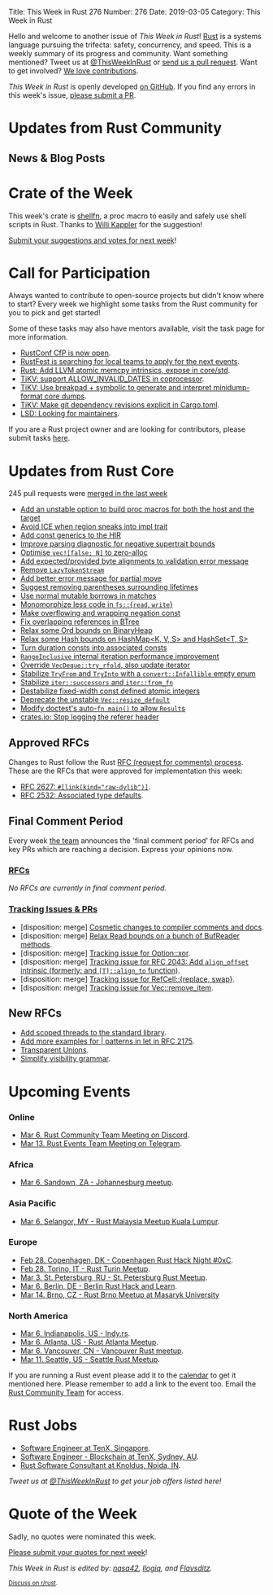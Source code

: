 Title: This Week in Rust 276
Number: 276
Date: 2019-03-05
Category: This Week in Rust

Hello and welcome to another issue of *This Week in Rust*!
[Rust](http://rust-lang.org) is a systems language pursuing the trifecta: safety, concurrency, and speed.
This is a weekly summary of its progress and community.
Want something mentioned? Tweet us at [@ThisWeekInRust](https://twitter.com/ThisWeekInRust) or [send us a pull request](https://github.com/cmr/this-week-in-rust).
Want to get involved? [We love contributions](https://github.com/rust-lang/rust/blob/master/CONTRIBUTING.md).

*This Week in Rust* is openly developed [on GitHub](https://github.com/cmr/this-week-in-rust).
If you find any errors in this week's issue, [please submit a PR](https://github.com/cmr/this-week-in-rust/pulls).

# Updates from Rust Community

## News & Blog Posts

# Crate of the Week

This week's crate is [shellfn](https://crates.io/crates/shellfn), a proc macro to easily and safely use shell scripts in Rust. Thanks to [Willi Kappler](https://users.rust-lang.org/t/crate-of-the-week/2704/490) for the suggestion!

[Submit your suggestions and votes for next week][submit_crate]!

[submit_crate]: https://users.rust-lang.org/t/crate-of-the-week/2704

# Call for Participation

Always wanted to contribute to open-source projects but didn't know where to start?
Every week we highlight some tasks from the Rust community for you to pick and get started!

Some of these tasks may also have mentors available, visit the task page for more information.

* [RustConf CfP is now open](https://cfp.rustconf.com/events/rustconf-2019).
* [RustFest is searching for local teams to apply for the next events](https://blog.rustfest.eu/call-for-teams).
* [Rust: Add LLVM atomic memcpy intrinsics, expose in core/std](https://github.com/rust-lang/rust/issues/58599).
* [TiKV: support ALLOW_INVALID_DATES in coprocessor](https://github.com/tikv/tikv/issues/4100).
* [TiKV: Use breakpad + symbolic to generate and interpret minidump-format core dumps](https://github.com/tikv/tikv/issues/4202).
* [TiKV: Make git dependency revisions explicit in Cargo.toml](https://github.com/tikv/tikv/issues/4283).
* [LSD: Looking for maintainers](https://github.com/Peltoche/lsd/issues/131).

If you are a Rust project owner and are looking for contributors, please submit tasks [here][guidelines].

[guidelines]: https://users.rust-lang.org/t/twir-call-for-participation/4821

# Updates from Rust Core

245 pull requests were [merged in the last week][merged]

[merged]: https://github.com/search?q=is%3Apr+org%3Arust-lang+is%3Amerged+merged%3A2019-02-18..2019-02-25

* [Add an unstable option to build proc macros for both the host and the target](https://github.com/rust-lang/cargo/pull/6547)
* [Avoid ICE when region sneaks into impl trait](https://github.com/rust-lang/rust/pull/58649)
* [Add const generics to the HIR](https://github.com/rust-lang/rust/pull/58503)
* [Improve parsing diagnostic for negative supertrait bounds](https://github.com/rust-lang/rust/pull/57364)
* [Optimise `vec![false; N]` to zero-alloc](https://github.com/rust-lang/rust/pull/58628)
* [Add expected/provided byte alignments to validation error message](https://github.com/rust-lang/rust/pull/58658)
* [Remove `LazyTokenStream`](https://github.com/rust-lang/rust/pull/58476)
* [Add better error message for partial move](https://github.com/rust-lang/rust/pull/58199)
* [Suggest removing parentheses surrounding lifetimes](https://github.com/rust-lang/rust/pull/58198)
* [Use normal mutable borrows in matches](https://github.com/rust-lang/rust/pull/57609)
* [Monomorphize less code in `fs::`{`read`, `write`}](https://github.com/rust-lang/rust/pull/58530)
* [Make overflowing and wrapping negation const](https://github.com/rust-lang/rust/pull/58044)
* [Fix overlapping references in BTree](https://github.com/rust-lang/rust/pull/58431)
* [Relax some Ord bounds on BinaryHeap<T>](https://github.com/rust-lang/rust/pull/58421)
* [Relax some Hash bounds on HashMap<K, V, S> and HashSet<T, S>](https://github.com/rust-lang/rust/pull/58370)
* [Turn duration consts into associated consts](https://github.com/rust-lang/rust/pull/58595)
* [`RangeInclusive` internal iteration performance improvement](https://github.com/rust-lang/rust/pull/58122)
* [Override `VecDeque::try_rfold`, also update iterator](https://github.com/rust-lang/rust/pull/58064)
* [Stabilize `TryFrom` and `TryInto` with a `convert::Infallible` empty enum](https://github.com/rust-lang/rust/pull/58302)
* [Stabilize `iter::successors` and `iter::from_fn`](https://github.com/rust-lang/rust/pull/58576)
* [Destabilize fixed-width const defined atomic integers](https://github.com/rust-lang/rust/pull/58616)
* [Deprecate the unstable `Vec::resize_default`](https://github.com/rust-lang/rust/pull/57656)
* [Modify doctest's auto-`fn main()` to allow `Result`s](https://github.com/rust-lang/rust/pull/56470)
* [crates.io: Stop logging the referer header](https://github.com/rust-lang/crates.io/pull/1636)

## Approved RFCs

Changes to Rust follow the Rust [RFC (request for comments)
process](https://github.com/rust-lang/rfcs#rust-rfcs). These
are the RFCs that were approved for implementation this week:

* [RFC 2627: `#[link(kind="raw-dylib")]`](https://github.com/rust-lang/rfcs/pull/2627).
* [RFC 2532: Associated type defaults](https://github.com/rust-lang/rfcs/pull/2532).

## Final Comment Period

Every week [the team](https://www.rust-lang.org/team.html) announces the
'final comment period' for RFCs and key PRs which are reaching a
decision. Express your opinions now.

### [RFCs](https://github.com/rust-lang/rfcs/labels/final-comment-period)

*No RFCs are currently in final comment period.*


### [Tracking Issues & PRs](https://github.com/rust-lang/rust/labels/final-comment-period)

* [disposition: merge] [Cosmetic changes to compiler comments and docs](https://github.com/rust-lang/rust/issues/58619).
* [disposition: merge] [Relax Read bounds on a bunch of BufReader<R> methods](https://github.com/rust-lang/rust/pull/58423).
* [disposition: merge] [Tracking issue for Option::xor](https://github.com/rust-lang/rust/issues/50512).
* [disposition: merge] [Tracking issue for RFC 2043: Add `align_offset` intrinsic (formerly: and `[T]::align_to` function)](https://github.com/rust-lang/rust/issues/44488).
* [disposition: merge] [Tracking issue for RefCell::{replace, swap}](https://github.com/rust-lang/rust/issues/43570).
* [disposition: merge] [Tracking issue for Vec::remove_item](https://github.com/rust-lang/rust/issues/40062).

## New RFCs

* [Add scoped threads to the standard library](https://github.com/rust-lang/rfcs/pull/2647).
* [Add more examples for | patterns in let in RFC 2175](https://github.com/rust-lang/rfcs/pull/2646).
* [Transparent Unions](https://github.com/rust-lang/rfcs/pull/2645).
* [Simplify visibility grammar](https://github.com/rust-lang/rfcs/pull/2640).

# Upcoming Events

### Online

* [Mar  6. Rust Community Team Meeting on Discord](https://discordapp.com/channels/442252698964721669/443773747350994945).
* [Mar 13. Rust Events Team Meeting on Telegram](https://t.me/joinchat/EkKINhHCgZ9llzvPidOssA).

### Africa

* [Mar  6. Sandown, ZA - Johannesburg meetup](https://www.meetup.com/Johannesburg-Rust-Meetup/events/qbhxmqyzfbjb/).

### Asia Pacific

* [Mar  6. Selangor, MY - Rust Malaysia Meetup Kuala Lumpur](https://www.facebook.com/events/1128655260646848/).

### Europe

* [Feb 28. Copenhagen, DK - Copenhagen Rust Hack Night #0xC](https://cph.rs/).
* [Feb 28. Torino, IT - Rust Turin Meetup](https://www.meetup.com/Mozilla-Torino/events/258586428).
* [Mar  3. St. Petersburg, RU - St. Petersburg Rust Meetup](https://www.meetup.com/spbrust/events/whmxrqyzfbfb).
* [Mar  6. Berlin, DE - Berlin Rust Hack and Learn](https://www.meetup.com/opentechschool-berlin/events/rjgkhqyzfbjb/).
* [Mar 14. Brno, CZ - Rust Brno Meetup at Masaryk University](https://rust-brno.github.io/)

### North America

* [Mar  6. Indianapolis, US - Indy.rs](https://www.meetup.com/indyrs/events/mffbtpyzfbjb/).
* [Mar  6. Atlanta, US - Rust Atlanta Meetup](https://www.meetup.com/Rust-ATL/events/cbcmbqyzfbjb/).
* [Mar  6. Vancouver, CN - Vancouver Rust meetup](https://www.meetup.com/Vancouver-Rust/events/hkllqqyzfbjb/).
* [Mar 11. Seattle, US - Seattle Rust Meetup](https://www.meetup.com/Seattle-Rust-Meetup/events/nzfspqyzfbpb/).

If you are running a Rust event please add it to the [calendar] to get
it mentioned here. Please remember to add a link to the event too.
Email the [Rust Community Team][community] for access.

[calendar]: https://www.google.com/calendar/embed?src=apd9vmbc22egenmtu5l6c5jbfc%40group.calendar.google.com
[community]: mailto:community-team@rust-lang.org

# Rust Jobs

* [Software Engineer at TenX, Singapore](https://tenx.workable.com/jobs/689264).
* [Software Engineer - Blockchain at TenX, Sydney, AU](https://tenx.workable.com/jobs/689268).
* [Rust Software Consultant at Knoldus, Noida, IN](https://www.knoldus.com/careers/rust-software-consultant.knol).

*Tweet us at [@ThisWeekInRust](https://twitter.com/ThisWeekInRust) to get your job offers listed here!*

# Quote of the Week

Sadly, no quotes were nominated this week.

[Please submit your quotes for next week](http://users.rust-lang.org/t/twir-quote-of-the-week/328)!

*This Week in Rust is edited by: [nasa42](https://github.com/nasa42), [llogiq](https://github.com/llogiq), and [Flavsditz](https://github.com/Flavsditz).*

<small>[Discuss on r/rust]().</small>
